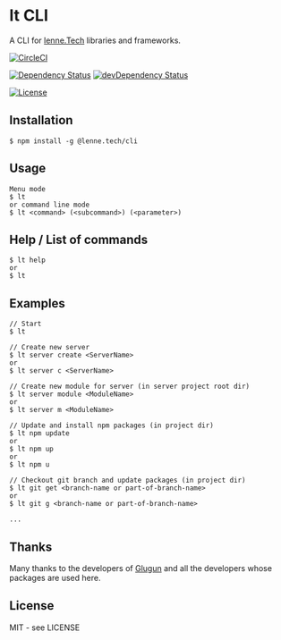 # lt CLI

A CLI for [lenne.Tech](https://github.com/lenneTech) libraries and frameworks.

[![CircleCI](https://circleci.com/gh/lenneTech/cli/tree/master.svg?style=shield)](https://circleci.com/gh/lenneTech/cli/tree/master)

[![Dependency Status](https://david-dm.org/lenneTech/cli.svg)](https://david-dm.org/lenneTech/cli) [![devDependency Status](https://david-dm.org/lenneTech/cli/dev-status.svg)](https://david-dm.org/lenneTech/cli?type=dev)

[![License](https://img.shields.io/github/license/lenneTech/cli)](/LICENSE)

<!--
[![GitHub forks](https://img.shields.io/github/forks/lenneTech/cli)](https://github.com/lenneTech/cli/fork) [![GitHub stars](https://img.shields.io/github/stars/lenneTech/cli)](https://github.com/lenneTech/cli)
-->

## Installation

```
$ npm install -g @lenne.tech/cli
```

## Usage

```
Menu mode
$ lt
or command line mode
$ lt <command> (<subcommand>) (<parameter>)
```

## Help / List of commands

```
$ lt help
or
$ lt
```

## Examples

```
// Start
$ lt

// Create new server
$ lt server create <ServerName>
or
$ lt server c <ServerName>

// Create new module for server (in server project root dir)
$ lt server module <ModuleName>
or
$ lt server m <ModuleName>

// Update and install npm packages (in project dir)
$ lt npm update
or
$ lt npm up
or
$ lt npm u

// Checkout git branch and update packages (in project dir)
$ lt git get <branch-name or part-of-branch-name>
or
$ lt git g <branch-name or part-of-branch-name>

...

```

## Thanks

Many thanks to the developers of [Glugun](https://infinitered.github.io/gluegun)
and all the developers whose packages are used here.

## License

MIT - see LICENSE
